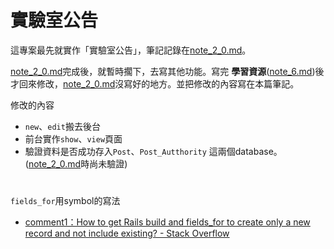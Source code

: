 # 實驗室公告

這專案最先就實作「實驗室公告」，筆記記錄在[note_2_0.md](./note_2_0.md)。

[note_2_0.md](./note_2_0.md)完成後，就暫時擱下，去寫其他功能。寫完 **學習資源**([note_6.md](./note_6.md))後才回來修改，[note_2_0.md](./note_2_0.md)沒寫好的地方。並把修改的內容寫在本篇筆記。

修改的內容
- `new`、`edit`搬去後台
- 前台實作`show`、`view`頁面
- 驗證資料是否成功存入`Post`、`Post_Autthority` 這兩個database。([note_2_0.md](./note_2_0.md)時尚未驗證)

#

`fields_for`用symbol的寫法
- [comment1：How to get Rails build and fields_for to create only a new record and not include existing? - Stack Overflow](http://stackoverflow.com/a/14885040)

